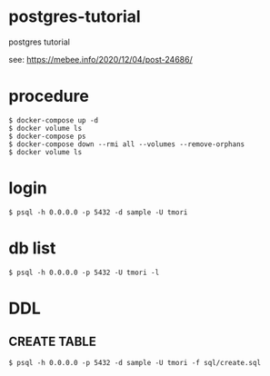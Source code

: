 # postgres-tutorial
postgres tutorial

see: https://mebee.info/2020/12/04/post-24686/

# procedure

```
$ docker-compose up -d
$ docker volume ls
$ docker-compose ps
$ docker-compose down --rmi all --volumes --remove-orphans
$ docker volume ls
```

# login

```
$ psql -h 0.0.0.0 -p 5432 -d sample -U tmori
```

# db list

```
$ psql -h 0.0.0.0 -p 5432 -U tmori -l
```

# DDL
## CREATE TABLE

```
$ psql -h 0.0.0.0 -p 5432 -d sample -U tmori -f sql/create.sql
```


